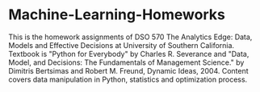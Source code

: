 # Machine-Learning-Homeworks
This is the homework assignments of DSO 570 The Analytics Edge: Data, Models and Effective Decisions at University of Southern California. Textbook is "Python for Everybody" by Charles R. Severance and "Data, Model, and Decisions: The Fundamentals of Management Science." by Dimitris Bertsimas and Robert M. Freund, Dynamic Ideas, 2004. Content covers data manipulation in Python, statistics and optimization process.
